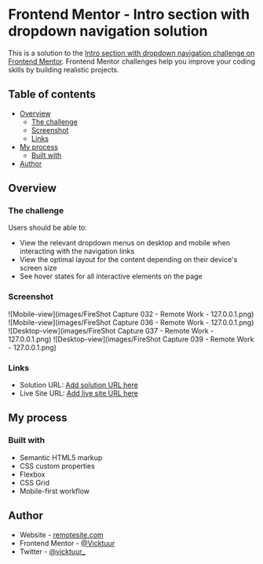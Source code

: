 # Frontend Mentor - Intro section with dropdown navigation solution

This is a solution to the [Intro section with dropdown navigation challenge on Frontend Mentor](https://www.frontendmentor.io/challenges/intro-section-with-dropdown-navigation-ryaPetHE5). Frontend Mentor challenges help you improve your coding skills by building realistic projects. 

## Table of contents

- [Overview](#overview)
  - [The challenge](#the-challenge)
  - [Screenshot](#screenshot)
  - [Links](#links)
- [My process](#my-process)
  - [Built with](#built-with)
- [Author](#author)

## Overview

### The challenge

Users should be able to:

- View the relevant dropdown menus on desktop and mobile when interacting with the navigation links
- View the optimal layout for the content depending on their device's screen size
- See hover states for all interactive elements on the page

### Screenshot

![Mobile-view](images/FireShot Capture 032 - Remote Work - 127.0.0.1.png)
![Mobile-view](images/FireShot Capture 036 - Remote Work - 127.0.0.1.png)
![Desktop-view](images/FireShot Capture 037 - Remote Work - 127.0.0.1.png)
![Desktop-view](images/FireShot Capture 039 - Remote Work - 127.0.0.1.png)

### Links

- Solution URL: [Add solution URL here](https://your-solution-url.com)
- Live Site URL: [Add live site URL here](https://your-live-site-url.com)

## My process

### Built with

- Semantic HTML5 markup
- CSS custom properties
- Flexbox
- CSS Grid
- Mobile-first workflow

## Author

- Website - [remotesite.com](https://www.your-site.com)
- Frontend Mentor - [@Vicktuur](https://www.frontendmentor.io/profile/vicktuur)
- Twitter - [@vicktuur_](https://www.twitter.com/vicktuur_)